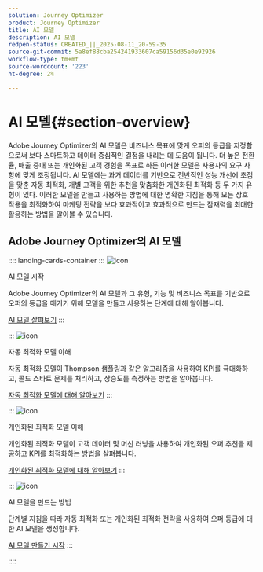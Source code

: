 ```yaml
---
solution: Journey Optimizer
product: Journey Optimizer
title: AI 모델
description: AI 모델
redpen-status: CREATED_||_2025-08-11_20-59-35
source-git-commit: 5a8ef88cba254241933607ca59156d35e0e92926
workflow-type: tm+mt
source-wordcount: '223'
ht-degree: 2%

---
```



# AI 모델{#section-overview}

Adobe Journey Optimizer의 AI 모델은 비즈니스 목표에 맞게 오퍼의 등급을 지정함으로써 보다 스마트하고 데이터 중심적인 결정을 내리는 데 도움이 됩니다. 더 높은 전환율, 매출 증대 또는 개인화된 고객 경험을 목표로 하든 이러한 모델은 사용자의 요구 사항에 맞게 조정됩니다. AI 모델에는 과거 데이터를 기반으로 전반적인 성능 개선에 초점을 맞춘 자동 최적화, 개별 고객을 위한 추천을 맞춤화한 개인화된 최적화 등 두 가지 유형이 있다. 이러한 모델을 만들고 사용하는 방법에 대한 명확한 지침을 통해 모든 상호 작용을 최적화하여 마케팅 전략을 보다 효과적이고 효과적으로 만드는 잠재력을 최대한 활용하는 방법을 알아볼 수 있습니다.

## Adobe Journey Optimizer의 AI 모델

:::: landing-cards-container
:::
![icon](https://cdn.experienceleague.adobe.com/icons/circle-play.svg)

AI 모델 시작

Adobe Journey Optimizer의 AI 모델과 그 유형, 기능 및 비즈니스 목표를 기반으로 오퍼의 등급을 매기기 위해 모델을 만들고 사용하는 단계에 대해 알아봅니다.

[AI 모델 살펴보기](../using/offers/ranking/ai-models.md)
:::

:::
![icon](https://cdn.experienceleague.adobe.com/icons/chart-line.svg)

자동 최적화 모델 이해

자동 최적화 모델이 Thompson 샘플링과 같은 알고리즘을 사용하여 KPI를 극대화하고, 콜드 스타트 문제를 처리하고, 상승도를 측정하는 방법을 알아봅니다.

[자동 최적화 모델에 대해 알아보기](../using/offers/ranking/auto-optimization-model.md)
:::

:::
![icon](https://cdn.experienceleague.adobe.com/icons/bullseye.svg)

개인화된 최적화 모델 이해

개인화된 최적화 모델이 고객 데이터 및 머신 러닝을 사용하여 개인화된 오퍼 추천을 제공하고 KPI를 최적화하는 방법을 살펴봅니다.

[개인화된 최적화 모델에 대해 알아보기](../using/offers/ranking/personalized-optimization-model.md)
:::

:::
![icon](https://cdn.experienceleague.adobe.com/icons/list-check.svg)

AI 모델을 만드는 방법

단계별 지침을 따라 자동 최적화 또는 개인화된 최적화 전략을 사용하여 오퍼 등급에 대한 AI 모델을 생성합니다.

[AI 모델 만들기 시작](../using/offers/ranking/create-ranking-strategies.md)
:::

::::
